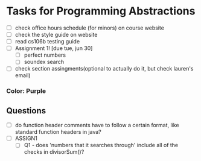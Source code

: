 # Tasks for Programming Abstractions

- [ ] check office hours schedule (for minors) on course website
- [ ] check the style guide on website
- [ ] read cs106b testing guide
- [ ] Assignment 1! [due tue, jun 30]
	- [ ] perfect numbers
	- [ ] soundex search
- [ ] check section assingments(optional to actually do it, but check lauren's email)
 
### Color: Purple


## Questions
- [ ] do function header comments have to follow a certain format, like standard function headers in java?
- [ ] ASSIGN1
	- [ ] Q1 - does 'numbers that it searches through' include all of the checks in divisorSum()?